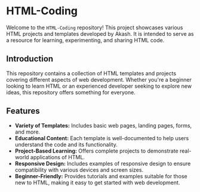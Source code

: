 # HTML-Coding

Welcome to the `HTML-Coding` repository! This project showcases various HTML projects and templates developed by Akash. It is intended to serve as a resource for learning, experimenting, and sharing HTML code.

## Introduction

This repository contains a collection of HTML templates and projects covering different aspects of web development. Whether you're a beginner looking to learn HTML or an experienced developer seeking to explore new ideas, this repository offers something for everyone.

## Features

- **Variety of Templates:** Includes basic web pages, landing pages, forms, and more.
- **Educational Content:** Each template is well-documented to help users understand the code and its functionality.
- **Project-Based Learning:** Offers complete projects to demonstrate real-world applications of HTML.
- **Responsive Design:** Includes examples of responsive design to ensure compatibility with various devices and screen sizes.
- **Beginner-Friendly:** Provides tutorials and examples suitable for those new to HTML, making it easy to get started with web development.
